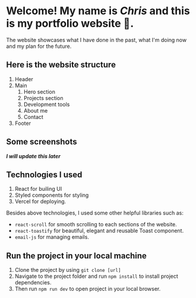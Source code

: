 # Welcome! My name is _Chris_ and this is my portfolio website 🚀.

The website showcases what I have done in the past, what I'm doing now and my plan for the future.

## Here is the website structure

1. Header
2. Main
   1. Hero section
   2. Projects section
   3. Development tools
   4. About me
   5. Contact
3. Footer

## Some screenshots

**_I will update this later_**

## Technologies I used

1. React for builing UI
2. Styled components for styling
3. Vercel for deploying.

Besides above technologies, I used some other helpful libraries such as:

- `react-scroll` for smooth scrolling to each sections of the website.
- `react-toastify` for beautiful, elegant and reusable Toast component.
- `email-js` for managing emails.

## Run the project in your local machine

1. Clone the project by using `git clone [url]`
2. Navigate to the project folder and run `npm install` to install project dependencies.
3. Then run `npm run dev` to open project in your local browser.
